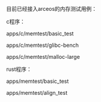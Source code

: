 目前已经接入arceos的内存测试用例：

c程序：

apps/c/memtest/basic_test

apps/c/memtest/glibc-bench

apps/c/memtest/malloc-large

rust程序：

apps/memtest/basic_test

apps/memtest/align_test

